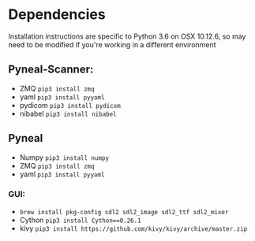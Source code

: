 # Dependencies 
Installation instructions are specific to Python 3.6 on OSX 10.12.6, so may need to be modified if you're working in a different environment


## Pyneal-Scanner:
* ZMQ `pip3 install zmq`
* yaml `pip3 install pyyaml`
* pydicom `pip3 install pydicom`
* nibabel `pip3 install nibabel`


## Pyneal  
* Numpy `pip3 install numpy`
* ZMQ `pip3 install zmq`
* yaml `pip3 install pyyaml`

### GUI: 
* `brew install pkg-config sdl2 sdl2_image sdl2_ttf sdl2_mixer` 
* Cython `pip3 install Cython==0.26.1`
* kivy `pip3 install https://github.com/kivy/kivy/archive/master.zip`

